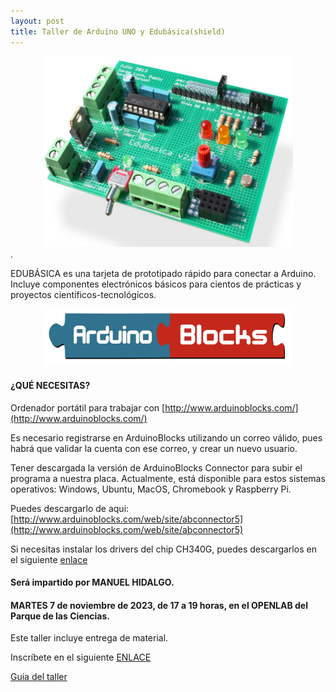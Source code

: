 ```yaml
---
layout: post
title: Taller de Arduino UNO y Edubásica(shield)
---
```

<center>
<img src="/images/edubasica01.jpg" width="400" />
</center>
.




EDUBÁSICA es una tarjeta de prototipado rápido para conectar a Arduino. Incluye componentes electrónicos básicos para cientos de prácticas y proyectos científicos-tecnológicos.
<center>
<img src="/images/arduinoblocks.png" width="400" />
</center>





#### ¿QUÉ NECESITAS?



Ordenador portátil para trabajar con [http://www.arduinoblocks.com/](http://www.arduinoblocks.com/)

Es necesario registrarse en ArduinoBlocks utilizando un correo válido, pues habrá que validar la cuenta con ese correo, y crear un nuevo usuario.

Tener descargada la versión de ArduinoBlocks Connector para subir el programa a nuestra placa. Actualmente, está disponible para estos sistemas operativos: Windows, Ubuntu, MacOS, Chromebook y Raspberry Pi.

Puedes descargarlo de aqui: [http://www.arduinoblocks.com/web/site/abconnector5](http://www.arduinoblocks.com/web/site/abconnector5)

Si necesitas instalar los drivers del chip CH340G, puedes descargarlos en el siguiente [enlace](https://www.prometec.net/ch340g/)



#### Será impartido por MANUEL HIDALGO.

#### MARTES 7 de noviembre de 2023, de 17 a 19 horas, en el OPENLAB del Parque de las Ciencias.



Este taller incluye entrega de material.



 Inscríbete en el siguiente [ENLACE](https://forms.gle/SWtZHS4SKRJjnhav8)


[Guia del taller](https://github.com/leobotmanuel/EduBasica_ArduinoBlocks/wiki)
